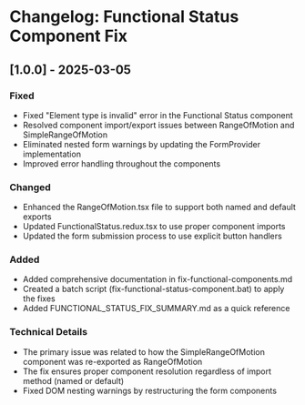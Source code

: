 # Changelog: Functional Status Component Fix

## [1.0.0] - 2025-03-05

### Fixed
- Fixed "Element type is invalid" error in the Functional Status component
- Resolved component import/export issues between RangeOfMotion and SimpleRangeOfMotion
- Eliminated nested form warnings by updating the FormProvider implementation
- Improved error handling throughout the components

### Changed
- Enhanced the RangeOfMotion.tsx file to support both named and default exports
- Updated FunctionalStatus.redux.tsx to use proper component imports
- Updated the form submission process to use explicit button handlers

### Added
- Added comprehensive documentation in fix-functional-components.md
- Created a batch script (fix-functional-status-component.bat) to apply the fixes
- Added FUNCTIONAL_STATUS_FIX_SUMMARY.md as a quick reference

### Technical Details
- The primary issue was related to how the SimpleRangeOfMotion component was re-exported as RangeOfMotion
- The fix ensures proper component resolution regardless of import method (named or default)
- Fixed DOM nesting warnings by restructuring the form components
